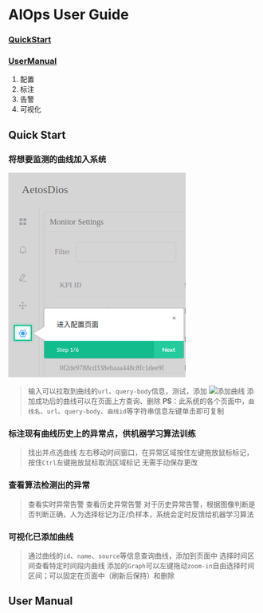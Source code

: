 # AIOps User  Guide

### [QuickStart](#quick-start)

### [UserManual](#user-manual)
1. 配置
2. 标注
3. 告警
4. 可视化

## Quick Start

### 将想要监测的曲线加入系统
![进入Setting页面](https://github.com/DerrickShine/AIOps-User-Manual/blob/master/pic/entering_setting.png)
> 输入可以拉取到曲线的`url`、`query-body`信息，测试，添加
![添加曲线](https://github.com/DerrickShine/AIOps-User-Manual/blob/master/pic/.png)
> 添加成功后的曲线可以在页面上方查询、删除
> **PS**：此系统的各个页面中，`曲线名`、`url`、`query-body`、`曲线id`等字符串信息左键单击即可复制

### 标注现有曲线历史上的异常点，供机器学习算法训练
> 找出并点选曲线
> 左右移动时间窗口，在异常区域按住左键拖放鼠标标记，按住`Ctrl`左键拖放鼠标取消区域标记
> 无需手动保存更改

### 查看算法检测出的异常
> 查看实时异常告警
> 查看历史异常告警
> 对于历史异常告警，根据图像判断是否判断正确，人为选择标记为正/负样本，系统会定时反馈给机器学习算法

### 可视化已添加曲线
> 通过曲线的`id`、`name`、`source`等信息查询曲线，添加到页面中
> 选择时间区间查看特定时间段内曲线
> 添加的`Graph`可以左键拖动`zoom-in`自由选择时间区间；可以固定在页面中（刷新后保持）和删除

## User Manual

<!--stackedit_data:
eyJoaXN0b3J5IjpbLTg3MDA4MzU0NCwyNjEwODcwODcsLTkwMz
kyNTIyMiwtMTQ4OTc3NDMxLC0xMzczNTc5Mzk1LC0xNjMzMzY1
Njc3LDk0NTQ1ODc1MiwtMTc4MDIxNjgxNCwyMDg0ODE4ODk3LC
0xNjE1Mzg4MDU0XX0=
-->